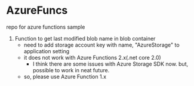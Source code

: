 # AzureFuncs
repo for azure functions sample 

1. Function to get last modified blob name in blob container
    - need to add storage account key with name, "AzureStorage" to application setting
    - it does not work with Azure Functions 2.x(.net core 2.0)
        - I think there are some issues with Azure Storage SDK now. but, possible to work in neat future.
    - so, please use Azure Function 1.x
  
